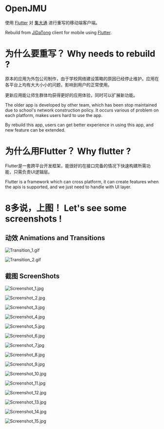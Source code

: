 # OpenJMU

使用 [Flutter](https://flutter.dev/) 对 [集大通](http://99.jmu.edu.cn/) 进行重写的移动端客户端。

Rebuild from [JiDaTong](http://99.jmu.edu.cn/) client for mobile using [Flutter](https://flutter.dev/).

# 为什么要重写？ Why needs to rebuild ?

原本的应用为外包公司制作，由于学校网络建设策略的原因已经停止维护。应用在各平台上均有大大小小的问题，影响到用户的正常使用。

更新应用能让师生群体均获得更好的应用体验，同时可以扩展新功能。

The older app is developed by other team, which has been stop maintained due to school's network construction policy. It occurs various of problem on each platform, makes users hard to use the app.

By rebuild this app, users can get better experience in using this app, and new feature can be extended.

# 为什么用Flutter？ Why flutter ?

Flutter是一套跨平台开发框架，能很好的在接口完备的情况下快速构建所需功能，只需负责UI逻辑层。

Flutter is a framework which can cross platform, it can create features when the apis is supported, and we just need to handle with UI layer.

# 8多说，上图！ Let's see some screenshots !

## 动效 Animations and Transitions

![Transition_1.gif](screenshots/Transition_1.gif)

![Transition_2.gif](screenshots/Transition_2.gif)

## 截图 ScreenShots
![Screenshot_1.jpg](screenshots/Screenshot_1.jpg)

![Screenshot_2.jpg](screenshots/Screenshot_2.jpg)

![Screenshot_3.jpg](screenshots/Screenshot_3.jpg)

![Screenshot_4.jpg](screenshots/Screenshot_4.jpg)

![Screenshot_5.jpg](screenshots/Screenshot_5.jpg)

![Screenshot_6.jpg](screenshots/Screenshot_6.jpg)

![Screenshot_7.jpg](screenshots/Screenshot_7.jpg)

![Screenshot_8.jpg](screenshots/Screenshot_8.jpg)

![Screenshot_9.jpg](screenshots/Screenshot_9.jpg)

![Screenshot_10.jpg](screenshots/Screenshot_10.jpg)

![Screenshot_11.jpg](screenshots/Screenshot_11.jpg)

![Screenshot_12.jpg](screenshots/Screenshot_12.jpg)

![Screenshot_13.jpg](screenshots/Screenshot_13.jpg)

![Screenshot_14.jpg](screenshots/Screenshot_14.jpg)

![Screenshot_15.jpg](screenshots/Screenshot_15.jpg)
